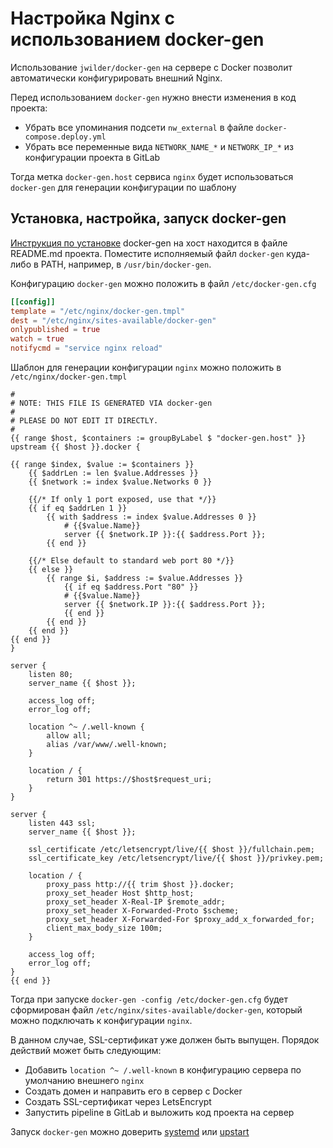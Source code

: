 Настройка Nginx с использованием docker-gen
===========================================

Использование `jwilder/docker-gen` на сервере с Docker позволит автоматически
конфигурировать внешний Nginx.

Перед использованием `docker-gen` нужно внести изменения в код проекта:

* Убрать все упоминания подсети `nw_external` в файле `docker-compose.deploy.yml`
* Убрать все переменные вида `NETWORK_NAME_*` и `NETWORK_IP_*` из конфигурации проекта в GitLab 

Тогда метка `docker-gen.host` сервиса `nginx` будет использоваться `docker-gen` для генерации конфигурации по шаблону 

## Установка, настройка, запуск docker-gen

[Инструкция по установке][1] docker-gen на хост находится в файле README.md проекта.
Поместите исполняемый файл `docker-gen` куда-либо в PATH, например, в `/usr/bin/docker-gen`.   

Конфигурацию `docker-gen` можно положить в файл `/etc/docker-gen.cfg`

```toml
[[config]]
template = "/etc/nginx/docker-gen.tmpl"
dest = "/etc/nginx/sites-available/docker-gen"
onlypublished = true
watch = true
notifycmd = "service nginx reload"
```

Шаблон для генерации конфигурации `nginx` можно положить в `/etc/nginx/docker-gen.tmpl`

```
#
# NOTE: THIS FILE IS GENERATED VIA docker-gen
#
# PLEASE DO NOT EDIT IT DIRECTLY.
#
{{ range $host, $containers := groupByLabel $ "docker-gen.host" }}
upstream {{ $host }}.docker {

{{ range $index, $value := $containers }}
    {{ $addrLen := len $value.Addresses }}
    {{ $network := index $value.Networks 0 }}

    {{/* If only 1 port exposed, use that */}}
    {{ if eq $addrLen 1 }}
        {{ with $address := index $value.Addresses 0 }}
            # {{$value.Name}}
            server {{ $network.IP }}:{{ $address.Port }};
        {{ end }}

    {{/* Else default to standard web port 80 */}}
    {{ else }}
        {{ range $i, $address := $value.Addresses }}
            {{ if eq $address.Port "80" }}
            # {{$value.Name}}
            server {{ $network.IP }}:{{ $address.Port }};
            {{ end }}
        {{ end }}
    {{ end }}
{{ end }}
}

server {
    listen 80;
    server_name {{ $host }};

    access_log off;
    error_log off;

    location ^~ /.well-known {
        allow all;
        alias /var/www/.well-known;
    }

    location / {
        return 301 https://$host$request_uri;
    }
}

server {
    listen 443 ssl;
    server_name {{ $host }};

    ssl_certificate /etc/letsencrypt/live/{{ $host }}/fullchain.pem;
    ssl_certificate_key /etc/letsencrypt/live/{{ $host }}/privkey.pem;

    location / {
        proxy_pass http://{{ trim $host }}.docker;
        proxy_set_header Host $http_host;
        proxy_set_header X-Real-IP $remote_addr;
        proxy_set_header X-Forwarded-Proto $scheme;
        proxy_set_header X-Forwarded-For $proxy_add_x_forwarded_for;
        client_max_body_size 100m;
    }

    access_log off;
    error_log off;
}
{{ end }}
```

Тогда при запуске `docker-gen -config /etc/docker-gen.cfg` будет сформирован
файл `/etc/nginx/sites-available/docker-gen`, который можно подключать к конфигурации `nginx`.

В данном случае, SSL-сертификат уже должен быть выпущен. Порядок действий может быть следующим:

* Добавить `location ^~ /.well-known` в конфигурацию сервера по умолчанию внешнего `nginx`
* Создать домен и направить его в сервер с Docker
* Создать SSL-сертификат через LetsEncrypt
* Запустить pipeline в GitLab и выложить код проекта на сервер  

Запуск `docker-gen` можно доверить [systemd][2] или [upstart][3]

[1]: https://github.com/jwilder/docker-gen#host-install
[2]: https://github.com/jwilder/docker-gen/blob/master/examples/docker-gen.service
[3]: https://github.com/jwilder/docker-gen/blob/master/examples/docker-gen.upstart.conf

